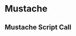 # Mustache


## Mustache Script Call
<script type="text/javascript" src="mustache.min.js"></script>

